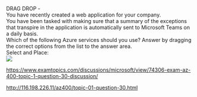 DRAG DROP -<br/>You have recently created a web application for your company.<br/>You have been tasked with making sure that a summary of the exceptions that transpire in the application is automatically sent to Microsoft Teams on a daily basis.<br/>Which of the following Azure services should you use? Answer by dragging the correct options from the list to the answer area.<br/>Select and Place:<br/><img src="https://www.examtopics.com/assets/media/exam-media/04257/0003100001.png" class="in-exam-image"/><br/><p><a href="https://www.examtopics.com/discussions/microsoft/view/74306-exam-az-400-topic-1-question-30-discussion/">https://www.examtopics.com/discussions/microsoft/view/74306-exam-az-400-topic-1-question-30-discussion/</a></p><p><a href="http://116.198.226.11/az400/topic-01-question-30.html">http://116.198.226.11/az400/topic-01-question-30.html</a></p><script src="https://giscus.app/client.js"                    data-repo="azsamples/az204"                    data-repo-id="R_kgDOMRXzDQ"                    data-category="General"                    data-category-id="DIC_kwDOMRXzDc4Cgi27"                    data-mapping="pathname"                    data-strict="1"                    data-reactions-enabled="0"                    data-emit-metadata="0"                    data-input-position="bottom"                    data-theme="preferred_color_scheme"                    data-lang="en"                    crossorigin="anonymous"                    async>                    </script>